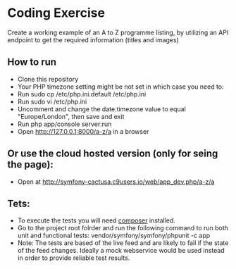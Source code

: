 Coding Exercise
========================

Create a working example of an A to Z programme listing, by utilizing an API endpoint to get the required information (titles and images)

How to run
--------------

* Clone this repository
* Your PHP timezone setting might be not set in which case you need to:
 * Run sudo cp /etc/php.ini.default /etc/php.ini
 * Run sudo vi /etc/php.ini
 * Uncomment and change the date.timezone value to equal "Europe/London", then save and exit
* Run php app/console server:run
* Open http://127.0.0.1:8000/a-z/a in a browser


Or use the cloud hosted version (only for seing the page):
--------------
* Open at http://symfony-cactusa.c9users.io/web/app_dev.php/a-z/a

Tets:
--------------
* To execute the tests you will need [composer](https://getcomposer.org/) installed.
* Go to the project root folrder and run the following command to run both unit and functional tests: vendor/symfony/symfony/phpunit -c app 
* Note: The tests are based of the live feed and are likely to fail if the state of the feed changes. Ideally a mock webservice would be used instead in order to provide reliable test results.
